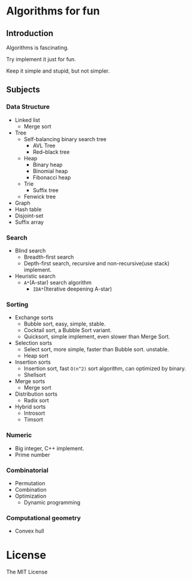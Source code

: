 # Algorithms for fun

## Introduction
Algorithms is fascinating.

Try implement it just for fun.

Keep it simple and stupid, but not simpler.


## Subjects
### Data Structure
- Linked list
    - Merge sort
- Tree
    - Self-balancing binary search tree
        - AVL Tree
        - Red–black tree
    - Heap
        - Binary heap
        - Binomial heap
        - Fibonacci heap
    - Trie
        - Suffix tree
    - Fenwick tree
- Graph
- Hash table
- Disjoint-set
- Suffix array


### Search
- Blind search
    - Breadth-first search
    - Depth-first search, recursive and non-recursive(use stack) implement.
- Heuristic search
    - `A*`(A-star) search algorithm
        - `IDA*`(Iterative deepening A-star)


### Sorting
- Exchange sorts
    - Bubble sort, easy, simple, stable.
    - Cocktail sort, a Bubble Sort variant.
    - Quicksort, simple implement, even slower than Merge Sort.
- Selection sorts
    - Select sort, more simple, faster than Bubble sort. unstable.
    - Heap sort
- Insertion sorts
    - Insertion sort, fast `O(n^2)` sort algorithm, can optimized by binary.
    - Shellsort
- Merge sorts
    - Merge sort
- Distribution sorts
    - Radix sort
- Hybrid sorts
    - Introsort
    - Timsort


### Numeric
- Big integer, C++ implement.
- Prime number


### Combinatorial
- Permutation
- Combination
- Optimization
    - Dynamic programming


### Computational geometry
- Convex hull


# License
The MIT License
